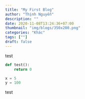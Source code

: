 ```yaml
---
title: "My First Blog"
author: "Thịnh Nguyễn"
description: ""
date: 2020-11-08T13:24:36+07:00
thumbnail: "img/blogs/350x200.png"
categories: "Khác"
tags: [""]
draft: false
---
```


test

```python
def test():
    return 0

x = 5
y = 100
```

test
